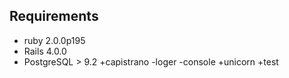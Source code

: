 Requirements
------------

  - ruby 2.0.0p195
  - Rails 4.0.0
  - PostgreSQL > 9.2
+capistrano
-loger
-console
+unicorn 
+test
